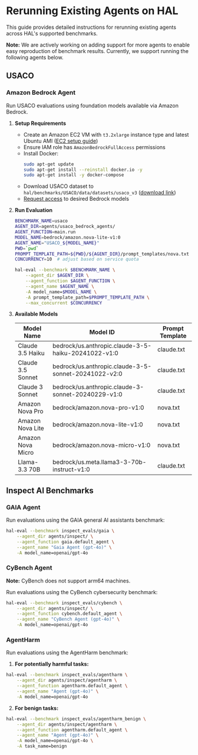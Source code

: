 # Rerunning Existing Agents on HAL

This guide provides detailed instructions for rerunning existing agents across HAL's supported benchmarks.

**Note:** We are actively working on adding support for more agents to enable easy reproduction of benchmark results. Currently, we support running the following agents below. 

## USACO

### Amazon Bedrock Agent

Run USACO evaluations using foundation models available via Amazon Bedrock.

1. **Setup Requirements**

   - Create an Amazon EC2 VM with `t3.2xlarge` instance type and latest Ubuntu AMI ([EC2 setup guide](https://aws-samples.github.io/foundation-model-benchmarking-tool/misc/ec2_instance_creation_steps.html))
   - Ensure IAM role has `AmazonBedrockFullAccess` permissions
   - Install Docker:
     ```bash
     sudo apt-get update
     sudo apt-get install --reinstall docker.io -y
     sudo apt-get install -y docker-compose
     ```
   - Download USACO dataset to `hal/benchmarks/USACO/data/datasets/usaco_v3` ([download link](https://drive.google.com/file/d/1z5ODOJMqyer1QxzYtEUZ2hbAx-7nU8Vi/view?usp=share_link))
   - [Request access](https://docs.aws.amazon.com/bedrock/latest/userguide/model-access-modify.html) to desired Bedrock models

2. **Run Evaluation**

   ```bash
   BENCHMARK_NAME=usaco
   AGENT_DIR=agents/usaco_bedrock_agents/
   AGENT_FUNCTION=main.run
   MODEL_NAME=bedrock/amazon.nova-lite-v1:0 
   AGENT_NAME="USACO_${MODEL_NAME}"
   PWD=`pwd`
   PROMPT_TEMPLATE_PATH=${PWD}/${AGENT_DIR}/prompt_templates/nova.txt
   CONCURRENCY=10  # adjust based on service quota

   hal-eval --benchmark $BENCHMARK_NAME \
       --agent_dir $AGENT_DIR \
       --agent_function $AGENT_FUNCTION \
       --agent_name $AGENT_NAME \
       -A model_name=$MODEL_NAME \
       -A prompt_template_path=$PROMPT_TEMPLATE_PATH \
       --max_concurrent $CONCURRENCY
   ```

3. **Available Models**

   | Model Name | Model ID | Prompt Template |
   |-|-|-|
   | Claude 3.5 Haiku | bedrock/us.anthropic.claude-3-5-haiku-20241022-v1:0 | claude.txt |
   | Claude 3.5 Sonnet | bedrock/us.anthropic.claude-3-5-sonnet-20241022-v2:0 | claude.txt |
   | Claude 3 Sonnet | bedrock/us.anthropic.claude-3-sonnet-20240229-v1:0 | claude.txt |
   | Amazon Nova Pro | bedrock/amazon.nova-pro-v1:0 | nova.txt |
   | Amazon Nova Lite | bedrock/amazon.nova-lite-v1:0 | nova.txt |
   | Amazon Nova Micro | bedrock/amazon.nova-micro-v1:0 | nova.txt |
   | Llama-3.3 70B | bedrock/us.meta.llama3-3-70b-instruct-v1:0 | claude.txt |

## Inspect AI Benchmarks

### GAIA Agent

Run evaluations using the GAIA general AI assistants benchmark:

```bash
hal-eval --benchmark inspect_evals/gaia \
    --agent_dir agents/inspect/ \
    --agent_function gaia.default_agent \
    --agent_name "Gaia Agent (gpt-4o)" \
    -A model_name=openai/gpt-4o
```

### CyBench Agent

**Note:** CyBench does not support arm64 machines.

Run evaluations using the CyBench cybersecurity benchmark:

```bash
hal-eval --benchmark inspect_evals/cybench \
    --agent_dir agents/inspect/ \
    --agent_function cybench.default_agent \
    --agent_name "CyBench Agent (gpt-4o)" \
    -A model_name=openai/gpt-4o
```

### AgentHarm

Run evaluations using the AgentHarm benchmark:

1. **For potentially harmful tasks:**
```bash
hal-eval --benchmark inspect_evals/agentharm \
    --agent_dir agents/inspect/agentharm \
    --agent_function agentharm.default_agent \
    --agent_name "Agent (gpt-4o)" \
    -A model_name=openai/gpt-4o
```

2. **For benign tasks:**
```bash
hal-eval --benchmark inspect_evals/agentharm_benign \
    --agent_dir agents/inspect/agentharm \
    --agent_function agentharm.default_agent \
    --agent_name "Agent (gpt-4o)" \
    -A model_name=openai/gpt-4o \
    -A task_name=benign
```
